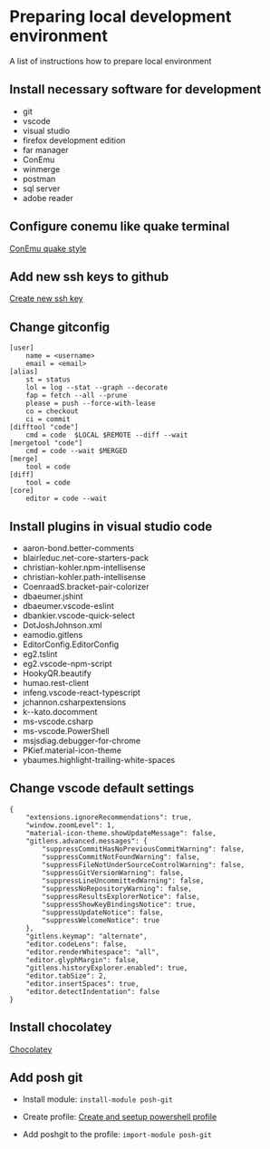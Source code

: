 # Preparing local development environment
A list of instructions how to prepare local environment

## Install necessary software for development

* git
* vscode
* visual studio
* firefox development edition
* far manager
* ConEmu
* winmerge
* postman
* sql server
* adobe reader

## Configure conemu like quake terminal

[ConEmu quake style](https://conemu.github.io/en/SettingsQuake.html "Settings: Quake style")

## Add new ssh keys to github

[Create new ssh key](https://help.github.com/articles/generating-a-new-ssh-key-and-adding-it-to-the-ssh-agent/ "Generating a new SSH key and adding it to the ssh-agent")

## Change gitconfig

```
[user]
    name = <username>
    email = <email>
[alias]
    st = status
    lol = log --stat --graph --decorate
    fap = fetch --all --prune
    please = push --force-with-lease
    co = checkout
    ci = commit
[difftool "code"]
    cmd = code  $LOCAL $REMOTE --diff --wait
[mergetool "code"]
    cmd = code --wait $MERGED
[merge]
    tool = code
[diff]
    tool = code
[core]
    editor = code --wait
```

## Install plugins in visual studio code

* aaron-bond.better-comments
* blairleduc.net-core-starters-pack
* christian-kohler.npm-intellisense
* christian-kohler.path-intellisense
* CoenraadS.bracket-pair-colorizer
* dbaeumer.jshint
* dbaeumer.vscode-eslint
* dbankier.vscode-quick-select
* DotJoshJohnson.xml
* eamodio.gitlens
* EditorConfig.EditorConfig
* eg2.tslint
* eg2.vscode-npm-script
* HookyQR.beautify
* humao.rest-client
* infeng.vscode-react-typescript
* jchannon.csharpextensions
* k--kato.docomment
* ms-vscode.csharp
* ms-vscode.PowerShell
* msjsdiag.debugger-for-chrome
* PKief.material-icon-theme
* ybaumes.highlight-trailing-white-spaces

## Change vscode default settings

```
{
    "extensions.ignoreRecommendations": true,
    "window.zoomLevel": 1,
    "material-icon-theme.showUpdateMessage": false,
    "gitlens.advanced.messages": {
        "suppressCommitHasNoPreviousCommitWarning": false,
        "suppressCommitNotFoundWarning": false,
        "suppressFileNotUnderSourceControlWarning": false,
        "suppressGitVersionWarning": false,
        "suppressLineUncommittedWarning": false,
        "suppressNoRepositoryWarning": false,
        "suppressResultsExplorerNotice": false,
        "suppressShowKeyBindingsNotice": true,
        "suppressUpdateNotice": false,
        "suppressWelcomeNotice": true
    },
    "gitlens.keymap": "alternate",
    "editor.codeLens": false,
    "editor.renderWhitespace": "all",
    "editor.glyphMargin": false,
    "gitlens.historyExplorer.enabled": true,
    "editor.tabSize": 2,
    "editor.insertSpaces": true,
    "editor.detectIndentation": false
}

```


## Install chocolatey

[Chocolatey](https://chocolatey.org/ "https://chocolatey.org/")

## Add posh git

* Install module:
    ```install-module posh-git```

* Create profile:
    [Create and seetup powershell profile](https://www.howtogeek.com/50236/customizing-your-powershell-profile/ "howtogeek.com")

* Add poshgit to the profile:
    ```import-module posh-git```